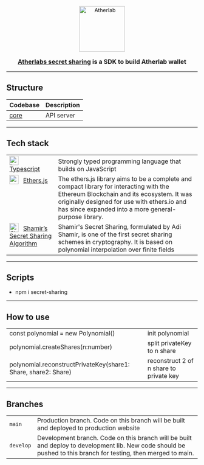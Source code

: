 <p align="center">
    <a href="https://atherlabs.com/" target="blank">
        <img src="https://atherlabs.com/web/public/images/logos/logo.png" width="120" alt="Atherlab" />
    </a>
</p>
<p align="center" style="font-size: 16px; font-weight: 700">
    <a href="https://atherlabs.com" target="_blank">Atherlabs secret sharing</a> is a SDK to build Atherlab wallet
</p>

---

## Structure

| Codebase         | Description |
| ---------------- | ----------- |
| [core](src/core) | API server  |

---

## Tech stack

<table>
    <tr>
        <td valign="top">
            <img valign="bottom" style="margin-right: 8px" src="https://upload.wikimedia.org/wikipedia/commons/thumb/4/4c/Typescript_logo_2020.svg/640px-Typescript_logo_2020.svg.png" width="24" alt="Loyalty Dashboard" />
                <a href="https://www.typescriptlang.org/" target="_blank">Typescript</a>
            </td>
        <td valign="bottom">Strongly typed programming language that builds on JavaScript</td>
    </tr>
    <tr>
        <td valign="top">
            <img valign="bottom" style="margin-right: 8px" src="https://docs.ethers.io/v5/static/logo.svg" width="24" alt="ethers.js" />
                <a href="https://docs.ethers.io/v5/static/logo.svg" target="_blank">Ethers.js</a>
            </td>
        <td valign="bottom">The ethers.js library aims to be a complete and compact library for interacting with the Ethereum Blockchain and its ecosystem. It was originally designed for use with ethers.io and has since expanded into a more general-purpose library.</td>
    </tr>
    <tr>
        <td valign="top">
            <img valign="bottom" style="margin-right: 8px" src="https://nestjs.com/img/logo-small.svg" width="24" alt="Shamir’s Secret Sharing Algorithm" />
                <a href="https://en.wikipedia.org/wiki/Shamir%27s_Secret_Sharing" target="_blank">Shamir’s Secret Sharing Algorithm</a>
            </td>
        <td valign="bottom">Shamir's Secret Sharing, formulated by Adi Shamir, is one of the first secret sharing schemes in cryptography. It is based on polynomial interpolation over finite fields</td>
    </tr>
</table>

---

## Scripts

- npm i secret-sharing

---

## How to use

<table>
    <tr>
        <td>const polynomial = new Polynomial()</td>
        <td>init polynomial</td>
    </tr>
    <tr>
        <td>polynomial.createShares(n:number)</td>
        <td>split privateKey to n share</td>
    </tr>
    <tr>
        <td>polynomial.reconstructPrivateKey(share1: Share, share2: Share)</td>
        <td>reconstruct 2 of n share to private key</td>
    </tr>

</table>

---

## Branches

<table>
    <tr>
        <td><code>main</code></td>
        <td>Production branch. Code on this branch will be built and deployed to production website</td>
    </tr>
     <tr>
        <td><code>develop</code></td>
        <td>Development branch. Code on this branch will be built and deploy to development lib. New code should be pushed to this branch for testing, then merged to main.</td>
    </tr>
</table>
